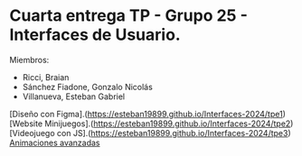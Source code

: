 # Cuarta entrega TP - Grupo 25 - Interfaces de Usuario.

Miembros:

- Ricci, Braian
- Sánchez Fiadone, Gonzalo Nicolás
- Villanueva, Esteban Gabriel
  
[Diseño con Figma].(https://esteban19899.github.io/Interfaces-2024/tpe1)
[Website Minijuegos].(https://esteban19899.github.io/Interfaces-2024/tpe2)
[Videojuego con JS].(https://esteban19899.github.io/Interfaces-2024/tpe3)
[Animaciones avanzadas](https://esteban19899.github.io/Interfaces-2024/tpe4)
